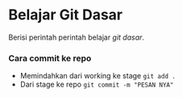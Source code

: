 # Belajar Git Dasar
Berisi perintah perintah belajar *git dasar*.

### Cara commit ke repo
- Memindahkan dari working ke stage ``` git add . ```
- Dari stage ke repo ``` git commit -m "PESAN NYA" ```
